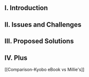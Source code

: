 ## I. Introduction

## II. Issues and Challenges


## III. Proposed Solutions

## IV. Plus


[[Comparison-Kyobo eBook vs Millie's]]